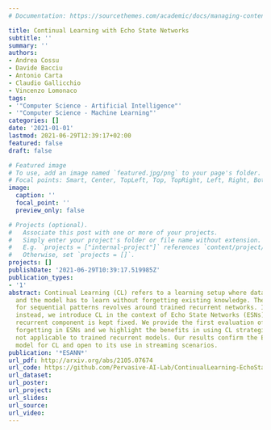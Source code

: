 ```yaml
---
# Documentation: https://sourcethemes.com/academic/docs/managing-content/

title: Continual Learning with Echo State Networks
subtitle: ''
summary: ''
authors:
- Andrea Cossu
- Davide Bacciu
- Antonio Carta
- Claudio Gallicchio
- Vincenzo Lomonaco
tags:
- '"Computer Science - Artificial Intelligence"'
- '"Computer Science - Machine Learning"'
categories: []
date: '2021-01-01'
lastmod: 2021-06-29T12:39:17+02:00
featured: false
draft: false

# Featured image
# To use, add an image named `featured.jpg/png` to your page's folder.
# Focal points: Smart, Center, TopLeft, Top, TopRight, Left, Right, BottomLeft, Bottom, BottomRight.
image:
  caption: ''
  focal_point: ''
  preview_only: false

# Projects (optional).
#   Associate this post with one or more of your projects.
#   Simply enter your project's folder or file name without extension.
#   E.g. `projects = ["internal-project"]` references `content/project/deep-learning/index.md`.
#   Otherwise, set `projects = []`.
projects: []
publishDate: '2021-06-29T10:39:17.519985Z'
publication_types:
- '1'
abstract: Continual Learning (CL) refers to a learning setup where data is non stationary
  and the model has to learn without forgetting existing knowledge. The study of CL
  for sequential patterns revolves around trained recurrent networks. In this work,
  instead, we introduce CL in the context of Echo State Networks (ESNs), where the
  recurrent component is kept fixed. We provide the first evaluation of catastrophic
  forgetting in ESNs and we highlight the benefits in using CL strategies which are
  not applicable to trained recurrent models. Our results confirm the ESN as a promising
  model for CL and open to its use in streaming scenarios.
publication: '*ESANN*'
url_pdf: http://arxiv.org/abs/2105.07674
url_code: https://github.com/Pervasive-AI-Lab/ContinualLearning-EchoStateNetworks
url_dataset:
url_poster:
url_project:
url_slides:
url_source:
url_video:
---
```

